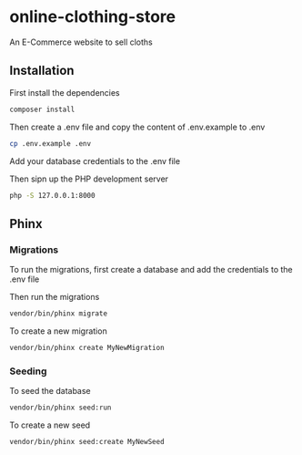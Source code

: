 # online-clothing-store
An E-Commerce website to sell cloths


## Installation
First install the dependencies
```bash
composer install
```

Then create a .env file and copy the content of .env.example to .env
```bash
cp .env.example .env
```

Add your database credentials to the .env file

Then sipn up the PHP development server
```bash
php -S 127.0.0.1:8000
```

## Phinx
### Migrations
To run the migrations, first create a database and add the credentials to the .env file

Then run the migrations
```bash
vendor/bin/phinx migrate
```

To create a new migration
```bash
vendor/bin/phinx create MyNewMigration
```

### Seeding
To seed the database
```bash
vendor/bin/phinx seed:run
```

To create a new seed
```bash
vendor/bin/phinx seed:create MyNewSeed
```

